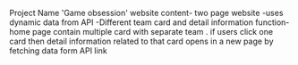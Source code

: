 Project Name 'Game obsession'
website content- two page website
               -uses dynamic data from API
               -Different team card and detail information
function- home page contain multiple card with separate team . if users click one card then detail information related to that card opens in a new page by fetching data form API link

                